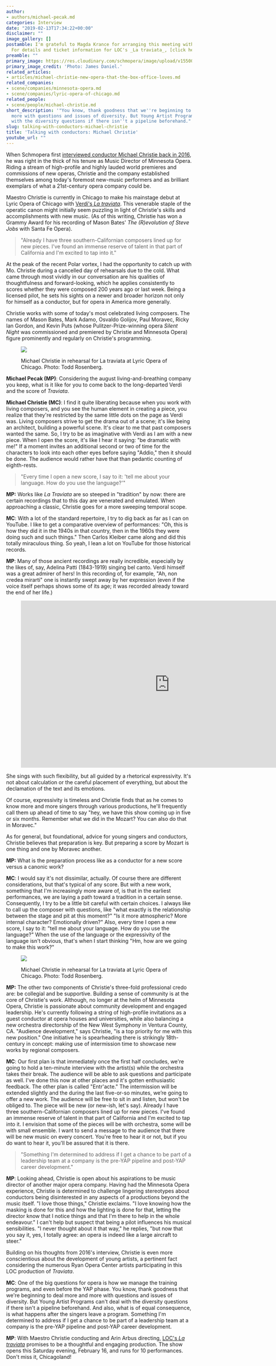 ```yaml
---
author:
- authors/michael-pecak.md
categories: Interview
date: "2019-02-13T17:34:22+00:00"
disclaimer: ""
image_gallery: []
postamble: I'm grateful to Magda Krance for arranging this meeting with Maestro Christie.
  For details and ticket information for LOC's _La traviata_, [click here](https://www.lyricopera.org/concertstickets/calendar/2018-2019/la-traviata-opera-tickets).
preamble: ""
primary_image: https://res.cloudinary.com/schmopera/image/upload/v1550079017/media/2019/02/sqMichaelChristieJamesDaniel.jpg
primary_image_credit: 'Photo: James Daniel.'
related_articles:
- articles/michael-christie-new-opera-that-the-box-office-loves.md
related_companies:
- scene/companies/minnesota-opera.md
- scene/companies/lyric-opera-of-chicago.md
related_people:
- scene/people/michael-christie.md
short_description: '"You know, thank goodness that we''re beginning to deal more and
  more with questions and issues of diversity. But Young Artist Programs can''t deal
  with the diversity questions if there isn''t a pipeline beforehand."'
slug: talking-with-conductors-michael-christie
title: 'Talking with conductors: Michael Christie'
youtube_url: ""
---
```

When Schmopera first [interviewed conductor Michael Christie back in 2016](/michael-christie-new-opera-that-the-box-office-loves/), he was right in the thick of his tenure as Music Director of Minnesota Opera. Riding a stream of high-profile and highly lauded world premieres and commissions of new operas, Christie and the company established themselves among today's foremost new-music performers and as brilliant exemplars of what a 21st-century opera company could be.

Maestro Christie is currently in Chicago to make his mainstage debut at Lyric Opera of Chicago with [Verdi's _La traviata_](https://www.lyricopera.org/concertstickets/calendar/2018-2019/la-traviata-opera-tickets). This venerable staple of the operatic canon might initially seem puzzling in light of Christie's skills and accomplishments with new music. (As of this writing, Christie has won a Grammy Award for his recording of Mason Bates' _The &#40;R&#41;evolution of Steve Jobs_ with Santa Fe Opera).

> "Already I have three southern-Californian composers lined up for new pieces. I've found an immense reserve of talent in that part of California and I'm excited to tap into it."

At the peak of the recent Polar vortex, I had the opportunity to catch up with Mo. Christie during a cancelled day of rehearsals due to the cold. What came through most vividly in our conversation are his qualities of thoughtfulness and forward-looking, which he applies consistently to scores whether they were composed 200 years ago or last week. Being a licensed pilot, he sets his sights on a newer and broader horizon not only for himself as a conductor, but for opera in America more generally.

Christie works with some of today's most celebrated living composers. The names of Mason Bates, Mark Adamo, Osvaldo Golijov, Paul Moravec, Ricky Ian Gordon, and Kevin Puts (whose Pulitzer-Prize-winning opera _Silent Night_ was commissioned and premiered by Christie and Minnesota Opera) figure prominently and regularly on Christie's programming.

<figure data-type="image">

![](https://res.cloudinary.com/schmopera/image/upload/v1550191305/media/2019/02/LYR190213_196.jpg)

<figcaption>Michael Christie in rehearsal for La traviata at Lyric Opera of Chicago. Photo: Todd Rosenberg.</figcaption>

</figure>

**Michael Pecak (MP)**: Considering the august living-and-breathing company you keep, what is it like for you to come back to the long-departed Verdi and the score of _Traviata_.

**Michael Christie (MC)**: I find it quite liberating because when you work with living composers, and you see the human element in creating a piece, you realize that they're restricted by the same little dots on the page as Verdi was. Living composers strive to get the drama out of a scene; it's like being an architect, building a powerful scene. It's clear to me that past composers wanted the same. So, I try to be as imaginative with Verdi as I am with a new piece. When I open the score, it's like I hear it saying: "be dramatic with me!" If a moment invites an additional second or two of time for the characters to look into each other eyes before saying "Addio," then it should be done. The audience would rather have that than pedantic counting of eighth-rests.

> "Every time I open a new score, I say to it: 'tell me about your language. How do you use the language?'"

**MP:** Works like _La Traviata_ are so steeped in "tradition" by now: there are certain recordings that to this day are venerated and emulated. When approaching a classic, Christie goes for a more sweeping temporal scope.

**MC**: With a lot of the standard repertoire, I try to dig back as far as I can on YouTube. I like to get a comparative overview of performances: "Oh, this is how they did it in the 1940s in that country, then in the 1960s they were doing such and such things." Then Carlos Kleiber came along and did this totally miraculous thing. So yeah, I lean a lot on YouTube for those historical records.

**MP**: Many of those ancient recordings are really incredible, especially by the likes of, say, Adelina Patti (1843-1919) singing bel canto. Verdi himself was a great admirer of hers! In this recording of, for example, "Ah, non credea mirarti" one is instantly swept away by her expression (even if the voice itself perhaps shows some of its age; it was recorded already toward the end of her life.)

<figure data-type="video">

<iframe width="806" height="453" src="https://www.youtube.com/embed/w2LY6YLHn7U" frameborder="0" allow="accelerometer; autoplay; encrypted-media; gyroscope; picture-in-picture" allowfullscreen></iframe>

</figure>

She sings with such flexibility, but all guided by a rhetorical expressivity. It's not about calculation or the careful placement of everything, but about the declamation of the text and its emotions.

Of course, expressivity is timeless and Christie finds that as he comes to know more and more singers through various productions, he'll frequently call them up ahead of time to say "hey, we have this show coming up in five or six months. Remember what we did in the Mozart? You can also do that in Moravec."

As for general, but foundational, advice for young singers and conductors, Christie believes that preparation is key. But preparing a score by Mozart is one thing and one by Moravec another.

**MP:** What is the preparation process like as a conductor for a new score versus a canonic work?

**MC**: I would say it's not dissimilar, actually. Of course there are different considerations, but that's typical of any score. But with a new work, something that I'm increasingly more aware of, is that in the earliest performances, we are laying a path toward a tradition in a certain sense. Consequently, I try to be a little bit careful with certain choices. I always like to call up the composer with questions, like "what exactly is the relationship between the stage and pit at this moment?" "Is it more atmospheric? More internal character? Emotionally driven?" Also, every time I open a new score, I say to it: "tell me about your language. How do you use the language?" When the use of the language or the expressivity of the language isn't obvious, that's when I start thinking "Hm, how are we going to make this work?"

<figure data-type="image">

![](https://res.cloudinary.com/schmopera/image/upload/v1550191443/media/2019/02/LYR190213_021.jpg)

<figcaption>Michael Christie in rehearsal for La traviata at Lyric Opera of Chicago. Photo: Todd Rosenberg.</figcaption>

</figure>

**MP:** The other two components of Christie's three-fold professional credo are: be collegial and be supportive. Building a sense of community is at the core of Christie's work. Although, no longer at the helm of Minnesota Opera, Christie is passionate about community development and engaged leadership. He's currently following a string of high-profile invitations as a guest conductor at opera houses and universities, while also balancing a new orchestra directorship of the New West Symphony in Ventura County, CA. "Audience development," says Christie, "is a top priority for me with this new position." One initiative he is spearheading there is strikingly 18th-century in concept: making use of intermission time to showcase new works by regional composers.

**MC**: Our first plan is that immediately once the first half concludes, we're going to hold a ten-minute interview with the artist(s) while the orchestra takes their break. The audience will be able to ask questions and participate as well. I've done this now at other places and it's gotten enthusiastic feedback. The other plan is called "Entr'acte." The intermission will be extended slightly and the during the last five-or-so minutes, we’re going to offer a new work. The audience will be free to sit in and listen, but won't be obliged to. The piece will be new (or new-ish, let's say). Already I have three southern-Californian composers lined up for new pieces. I've found an immense reserve of talent in that part of California and I'm excited to tap into it. I envision that some of the pieces will be with orchestra, some will be with small ensemble. I want to send a message to the audience that there will be new music on every concert. You're free to hear it or not, but if you do want to hear it, you'll be assured that it is there.

> "Something I'm determined to address if I get a chance to be part of a leadership team at a company is the pre-YAP pipeline and post-YAP career development."

**MP**: Looking ahead, Christie is open about his aspirations to be music director of another major opera company. Having had the Minnesota Opera experience, Christie is determined to challenge lingering stereotypes about conductors being disinterested in any aspects of a productions beyond the music itself. "I love those things," Christie exclaims. "I love knowing how the masking is done for this and how the lighting is done for that, letting the director know that I notice things and that I'm there to help in the whole endeavour." I can't help but suspect that being a pilot influences his musical sensibilities. "I never thought about it that way," he replies, "but now that you say it, yes, I totally agree: an opera is indeed like a large aircraft to steer."

Building on his thoughts from 2016's interview, Christie is even more conscientious about the development of young artists, a pertinent fact considering the numerous Ryan Opera Center artists participating in this LOC production of _Traviata_.

**MC**: One of the big questions for opera is how we manage the training programs, and even before the YAP phase. You know, thank goodness that we're beginning to deal more and more with questions and issues of diversity. But Young Artist Programs can't deal with the diversity questions if there isn't a pipeline beforehand. And also, what is of equal consequence, is what happens after the singers leave a program. Something I'm determined to address if I get a chance to be part of a leadership team at a company is the pre-YAP pipeline and post-YAP career development.

**MP**: With Maestro Christie conducting and Arin Arbus directing, [LOC's _La traviata_](https://www.lyricopera.org/concertstickets/calendar/2018-2019/la-traviata-opera-tickets) promises to be a thoughtful and engaging production. The show opens this Saturday evening, February 16, and runs for 10 performances. Don't miss it, Chicagoland!